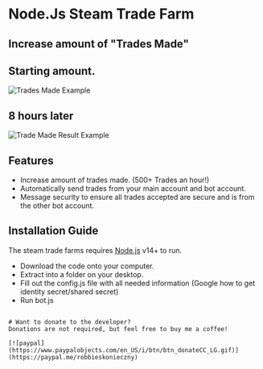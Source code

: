 # Node.Js Steam Trade Farm

## Increase amount of "Trades Made"

## Starting amount.
![Trades Made Example](https://gyazo.com/c90de4cbb61d720b458170475399728e.png)

## 8 hours later
![Trade Made Result Example](https://gyazo.com/f251d419d5eb64efa55791e9b8f17570.png)

## Features
- Increase amount of trades made. (500+ Trades an hour!)
- Automatically send trades from your main account and bot account.
- Message security to ensure all trades accepted are secure and is from the other bot account.

## Installation Guide

The steam trade farms requires [Node.js](https://nodejs.org/) v14+ to run.

- Download the code onto your computer.
- Extract into a folder on your desktop.
- Fill out the config.js file with all needed information (Google how to get identity secret/shared secret)
- Run bot.js
```

# Want to donate to the developer?
Donations are not required, but feel free to buy me a coffee!

[![paypal](https://www.paypalobjects.com/en_US/i/btn/btn_donateCC_LG.gif)](https://paypal.me/robbieskonieczny)
